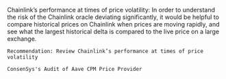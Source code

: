 Chainlink’s performance at times of price volatility: In order to understand the risk of the Chainlink oracle deviating significantly, it would be helpful to compare historical prices on Chainlink when prices are moving rapidly, and see what the largest historical delta is compared to the live price on a large exchange.

    Recommendation: Review Chainlink’s performance at times of price volatility

    ConsenSys's Audit of Aave CPM Price Provider 